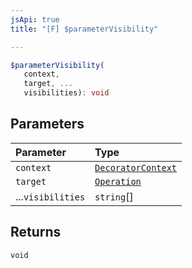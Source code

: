 ```yaml
---
jsApi: true
title: "[F] $parameterVisibility"

---
```

```ts
$parameterVisibility(
   context, 
   target, ...
   visibilities): void
```

## Parameters

| Parameter | Type |
| :------ | :------ |
| `context` | [`DecoratorContext`](../interfaces/DecoratorContext.md) |
| `target` | [`Operation`](../interfaces/Operation.md) |
| ...`visibilities` | `string`[] |

## Returns

`void`
